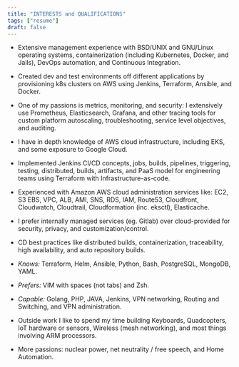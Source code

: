 ```yaml
---
title: "INTERESTS and QUALIFICATIONS"
tags: ["resume"]
draft: false
---
```


+ Extensive management experience with BSD/UNIX and GNU/Linux operating systems, containerization (including Kubernetes, Docker, and Jails), DevOps automation, and Continuous Integration.

+ Created dev and test environments off different applications by provisioning k8s clusters on AWS using Jenkins, Terraform, Ansible, and Docker.

+ One of my passions is metrics, monitoring, and security:  I extensively use Prometheus, Elasticsearch, Grafana, and other tracing tools for custom platform autoscaling, troubleshooting, service level objectives, and auditing.

+ I have in depth knowledge of AWS cloud infrastructure, including EKS, and some exposure to Google Cloud.

+ Implemented Jenkins CI/CD concepts, jobs, builds, pipelines, triggering, testing, distributed, builds, artifacts, and PaaS model for engineering teams using Terraform with Infrastructure-as-code.

+ Experienced with Amazon AWS cloud administration services like: EC2, S3 EBS, VPC, ALB, AMI, SNS, RDS, IAM, Route53, Cloudfront, Cloudwatch, Cloudtrail, Cloudformation (inc. eksctl), Elasticache.

+ I prefer internally managed services (eg. Gitlab) over cloud-provided for security, privacy, and customization/control.

+ CD best practices like distributed builds, containerization, traceability, high availability, and auto repository builds.

+ _Knows:_ Terraform, Helm, Ansible, Python, Bash, PostgreSQL, MongoDB, YAML.

+ _Prefers:_ VIM with spaces (not tabs) and Zsh.

+ _Capable:_ Golang, PHP, JAVA, Jenkins, VPN networking, Routing and Switching, and VPN administration.

+ Outside work I like to spend my time building Keyboards, Quadcopters, IoT hardware or sensors, Wireless (mesh networking), and most things involving ARM processors.

+ More passions: nuclear power, net neutrality / free speech, and Home Automation.

